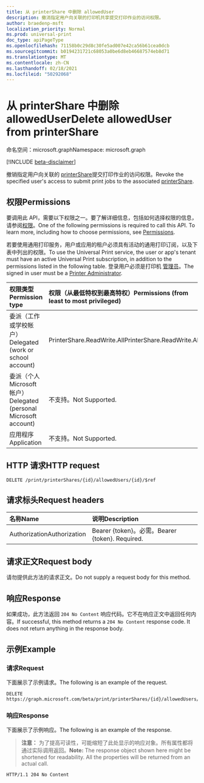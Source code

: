 ```yaml
---
title: 从 printerShare 中删除 allowedUser
description: 撤消指定用户向关联的打印机共享提交打印作业的访问权限。
author: braedenp-msft
localization_priority: Normal
ms.prod: universal-print
doc_type: apiPageType
ms.openlocfilehash: 71158b0c29d8c30fe5ad007e42ca56b61cea0dcb
ms.sourcegitcommit: b0194231721c68053a0be6d8eb46687574eb8d71
ms.translationtype: MT
ms.contentlocale: zh-CN
ms.lasthandoff: 02/18/2021
ms.locfileid: "50292068"
---
```

# <a name="delete-alloweduser-from-printershare"></a><span data-ttu-id="cfee4-103">从 printerShare 中删除 allowedUser</span><span class="sxs-lookup"><span data-stu-id="cfee4-103">Delete allowedUser from printerShare</span></span>

<span data-ttu-id="cfee4-104">命名空间：microsoft.graph</span><span class="sxs-lookup"><span data-stu-id="cfee4-104">Namespace: microsoft.graph</span></span>

[!INCLUDE [beta-disclaimer](../../includes/beta-disclaimer.md)]

<span data-ttu-id="cfee4-105">撤销指定用户向关联的 [printerShare](../resources/printershare.md)提交打印作业的访问权限。</span><span class="sxs-lookup"><span data-stu-id="cfee4-105">Revoke the specified user's access to submit print jobs to the associated [printerShare](../resources/printershare.md).</span></span>

## <a name="permissions"></a><span data-ttu-id="cfee4-106">权限</span><span class="sxs-lookup"><span data-stu-id="cfee4-106">Permissions</span></span>
<span data-ttu-id="cfee4-p101">要调用此 API，需要以下权限之一。要了解详细信息，包括如何选择权限的信息，请参阅[权限](/graph/permissions-reference)。</span><span class="sxs-lookup"><span data-stu-id="cfee4-p101">One of the following permissions is required to call this API. To learn more, including how to choose permissions, see [Permissions](/graph/permissions-reference).</span></span>

<span data-ttu-id="cfee4-109">若要使用通用打印服务，用户或应用的租户必须具有活动的通用打印订阅，以及下表中列出的权限。</span><span class="sxs-lookup"><span data-stu-id="cfee4-109">To use the Universal Print service, the user or app's tenant must have an active Universal Print subscription, in addition to the permissions listed in the following table.</span></span> <span data-ttu-id="cfee4-110">登录用户必须是打印机 [管理员](/azure/active-directory/users-groups-roles/directory-assign-admin-roles#printer-administrator)。</span><span class="sxs-lookup"><span data-stu-id="cfee4-110">The signed in user must be a [Printer Administrator](/azure/active-directory/users-groups-roles/directory-assign-admin-roles#printer-administrator).</span></span>

|<span data-ttu-id="cfee4-111">权限类型</span><span class="sxs-lookup"><span data-stu-id="cfee4-111">Permission type</span></span> | <span data-ttu-id="cfee4-112">权限（从最低特权到最高特权）</span><span class="sxs-lookup"><span data-stu-id="cfee4-112">Permissions (from least to most privileged)</span></span> |
|:---------------|:--------------------------------------------|
|<span data-ttu-id="cfee4-113">委派（工作或学校帐户）</span><span class="sxs-lookup"><span data-stu-id="cfee4-113">Delegated (work or school account)</span></span>| <span data-ttu-id="cfee4-114">PrinterShare.ReadWrite.All</span><span class="sxs-lookup"><span data-stu-id="cfee4-114">PrinterShare.ReadWrite.All</span></span> |
|<span data-ttu-id="cfee4-115">委派（个人 Microsoft 帐户）</span><span class="sxs-lookup"><span data-stu-id="cfee4-115">Delegated (personal Microsoft account)</span></span>|<span data-ttu-id="cfee4-116">不支持。</span><span class="sxs-lookup"><span data-stu-id="cfee4-116">Not Supported.</span></span>|
|<span data-ttu-id="cfee4-117">应用程序</span><span class="sxs-lookup"><span data-stu-id="cfee4-117">Application</span></span>|<span data-ttu-id="cfee4-118">不支持。</span><span class="sxs-lookup"><span data-stu-id="cfee4-118">Not Supported.</span></span>|

## <a name="http-request"></a><span data-ttu-id="cfee4-119">HTTP 请求</span><span class="sxs-lookup"><span data-stu-id="cfee4-119">HTTP request</span></span>
<!-- { "blockType": "ignored" } -->
```http
DELETE /print/printerShares/{id}/allowedUsers/{id}/$ref
```
## <a name="request-headers"></a><span data-ttu-id="cfee4-120">请求标头</span><span class="sxs-lookup"><span data-stu-id="cfee4-120">Request headers</span></span>
| <span data-ttu-id="cfee4-121">名称</span><span class="sxs-lookup"><span data-stu-id="cfee4-121">Name</span></span>          | <span data-ttu-id="cfee4-122">说明</span><span class="sxs-lookup"><span data-stu-id="cfee4-122">Description</span></span>   |
|:--------------|:--------------|
| <span data-ttu-id="cfee4-123">Authorization</span><span class="sxs-lookup"><span data-stu-id="cfee4-123">Authorization</span></span> | <span data-ttu-id="cfee4-p103">Bearer {token}。必需。</span><span class="sxs-lookup"><span data-stu-id="cfee4-p103">Bearer {token}. Required.</span></span> |

## <a name="request-body"></a><span data-ttu-id="cfee4-126">请求正文</span><span class="sxs-lookup"><span data-stu-id="cfee4-126">Request body</span></span>
<span data-ttu-id="cfee4-127">请勿提供此方法的请求正文。</span><span class="sxs-lookup"><span data-stu-id="cfee4-127">Do not supply a request body for this method.</span></span>

## <a name="response"></a><span data-ttu-id="cfee4-128">响应</span><span class="sxs-lookup"><span data-stu-id="cfee4-128">Response</span></span>
<span data-ttu-id="cfee4-p104">如果成功，此方法返回 `204 No Content` 响应代码。它不在响应正文中返回任何内容。</span><span class="sxs-lookup"><span data-stu-id="cfee4-p104">If successful, this method returns a `204 No Content` response code. It does not return anything in the response body.</span></span>

## <a name="example"></a><span data-ttu-id="cfee4-131">示例</span><span class="sxs-lookup"><span data-stu-id="cfee4-131">Example</span></span>
### <a name="request"></a><span data-ttu-id="cfee4-132">请求</span><span class="sxs-lookup"><span data-stu-id="cfee4-132">Request</span></span>
<span data-ttu-id="cfee4-133">下面展示了示例请求。</span><span class="sxs-lookup"><span data-stu-id="cfee4-133">The following is an example of the request.</span></span>

<!-- {
  "blockType": "request",
  "name": "delete_alloweduser"
}-->
```http
DELETE https://graph.microsoft.com/beta/print/printerShares/{id}/allowedUsers/{id}/$ref
```

### <a name="response"></a><span data-ttu-id="cfee4-134">响应</span><span class="sxs-lookup"><span data-stu-id="cfee4-134">Response</span></span>
<span data-ttu-id="cfee4-135">下面展示了示例响应。</span><span class="sxs-lookup"><span data-stu-id="cfee4-135">The following is an example of the response.</span></span>
><span data-ttu-id="cfee4-p105">**注意：** 为了提高可读性，可能缩短了此处显示的响应对象。所有属性都将通过实际调用返回。</span><span class="sxs-lookup"><span data-stu-id="cfee4-p105">**Note:** The response object shown here might be shortened for readability. All the properties will be returned from an actual call.</span></span>
<!-- {
  "blockType": "response",
  "truncated": true
} -->
```http
HTTP/1.1 204 No Content
```

<!-- uuid: 8fcb5dbc-d5aa-4681-8e31-b001d5168d79
2015-10-25 14:57:30 UTC -->
<!-- {
  "type": "#page.annotation",
  "description": "Delete allowedUser",
  "keywords": "",
  "section": "documentation",
  "tocPath": ""
}-->